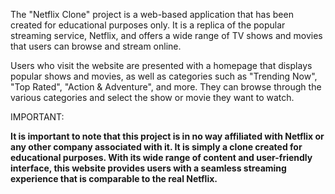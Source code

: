 The "Netflix Clone" project is a web-based application that has been created for educational purposes only. It is a replica of the popular streaming service, Netflix, and offers a wide range of TV shows and movies that users can browse and stream online.

Users who visit the website are presented with a homepage that displays popular shows and movies, as well as categories such as "Trending Now", "Top Rated", "Action & Adventure", and more. They can browse through the various categories and select the show or movie they want to watch.

IMPORTANT:

<strong>It is important to note that this project is in no way affiliated with Netflix or any other company associated with it. It is simply a clone created for educational purposes. With its wide range of content and user-friendly interface, this website provides users with a seamless streaming experience that is comparable to the real Netflix.</strong>



